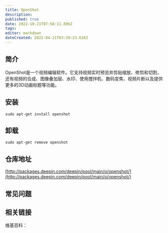 ```yaml
---
title: OpenShot
description: 
published: true
date: 2022-10-21T07:58:11.896Z
tags: 
editor: markdown
dateCreated: 2022-04-21T03:39:23.616Z
---
```


## 简介

OpenShot是一个视频编辑软件。它支持视频实时预览并剪贴缩放、修剪和切割，还有视频的合成、图像叠加层、水印、使用搅拌机、数码变焦、视频片断以及提供更多的3D动画标题等功能。

## 安装

`sudo apt-get install openshot`

## 卸载

`sudo apt-get remove openshot`

## 仓库地址

[http://packages.deepin.com/deepin/pool/main/o/openshot/](http://packages.deepin.com/deepin/pool/main/o/openshot/)

## 常见问题

## 相关链接

维基百科：
